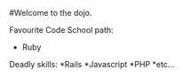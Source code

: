 #Welcome to the dojo.

Favourite Code School path:
- Ruby

Deadly skills:
*Rails
*Javascript
*PHP
*etc...
